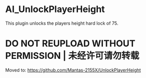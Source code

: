 # AI_UnlockPlayerHeight  
This plugin unlocks the players height hard lock of 75.  

# DO NOT REUPLOAD WITHOUT PERMISSION | 未经许可请勿转载  

Moved to: https://github.com/Mantas-2155X/UnlockPlayerHeight
